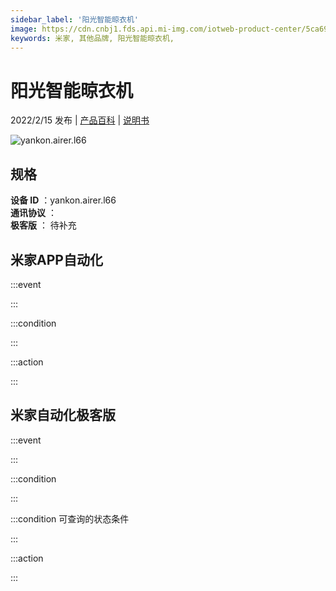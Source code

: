 ```yaml
---
sidebar_label: '阳光智能晾衣机'
image: https://cdn.cnbj1.fds.api.mi-img.com/iotweb-product-center/5ca695b5c2e0ba93bfd9b634b0f647d7_1640764607135.png?GalaxyAccessKeyId=AKVGLQWBOVIRQ3XLEW&Expires=9223372036854775807&Signature=J+sfPei9pqSitIKJ13hCl9LFwU8=
keywords: 米家, 其他品牌, 阳光智能晾衣机, 
---
```

# 阳光智能晾衣机

2022/2/15 发布 | [产品百科](https://home.mi.com/webapp/content/baike/product/index.html?model=yankon.airer.l66/) | [说明书](https://home.mi.com/views/introduction.html?model=yankon.airer.l66&region=cn)

![yankon.airer.l66](https://cdn.cnbj1.fds.api.mi-img.com/iotweb-product-center/5ca695b5c2e0ba93bfd9b634b0f647d7_1640764607135.png?GalaxyAccessKeyId=AKVGLQWBOVIRQ3XLEW&Expires=9223372036854775807&Signature=J+sfPei9pqSitIKJ13hCl9LFwU8=)

## 规格  
> 
**设备 ID** ：yankon.airer.l66  
**通讯协议** ：  
**极客版**  ： 待补充 


## 米家APP自动化  

:::event  

:::

:::condition  

:::

:::action   

:::

## 米家自动化极客版  

:::event  

:::

:::condition  

:::

:::condition 可查询的状态条件  

:::

:::action  

:::

        
